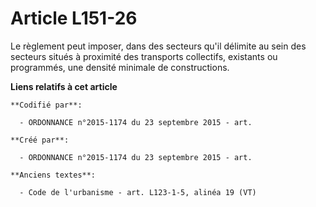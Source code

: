 # Article L151-26

Le règlement peut imposer, dans des secteurs qu'il délimite au sein des secteurs situés à proximité des transports
collectifs, existants ou programmés, une densité minimale de constructions.

**Liens relatifs à cet article**

	**Codifié par**:

	  - ORDONNANCE n°2015-1174 du 23 septembre 2015 - art.

	**Créé par**:

	  - ORDONNANCE n°2015-1174 du 23 septembre 2015 - art.

	**Anciens textes**:

	  - Code de l'urbanisme - art. L123-1-5, alinéa 19 (VT)
